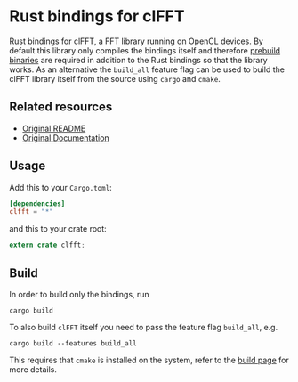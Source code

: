 # Rust bindings for clFFT
Rust bindings for clFFT, a FFT library running on OpenCL devices. By default this library only compiles the bindings itself and therefore [prebuild binaries](https://github.com/clMathLibraries/clFFT/releases) are required in addition to the Rust bindings so that the library works. As an alternative the `build_all` feature flag can be used to build the clFFT library itself from the source using `cargo` and `cmake`.

## Related resources

- [Original README](CLFFT.md)
- [Original Documentation](http://clmathlibraries.github.io/clFFT/)

## Usage

Add this to your `Cargo.toml`:

```toml
[dependencies]
clfft = "*"
```

and this to your crate root:

```rust
extern crate clfft;
```

## Build
In order to build only the bindings, run

```
cargo build
```

To also build `clFFT` itself you need to pass the feature flag `build_all`, e.g.

```
cargo build --features build_all
```

This requires that `cmake` is installed on the system, refer to the [build page](https://github.com/clMathLibraries/clFFT/wiki/Build) for more details.